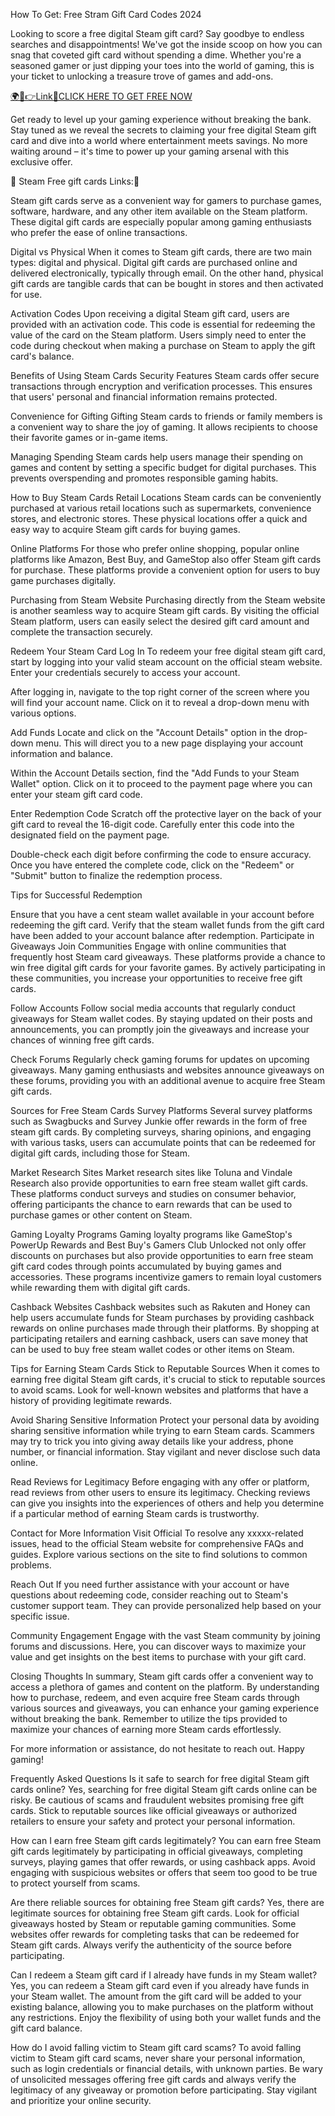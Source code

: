 How To Get: Free Stram Gift Card Codes 2024

Looking to score a free digital Steam gift card? Say goodbye to endless searches and disappointments! We've got the inside scoop on how you can snag that coveted gift card without spending a dime. Whether you're a seasoned gamer or just dipping your toes into the world of gaming, this is your ticket to unlocking a treasure trove of games and add-ons.


<a href="https://nowsinpro.com/giftcards/" rel="nofollow">🌍📱👉Link📲CLICK HERE TO GET FREE NOW</a>


Get ready to level up your gaming experience without breaking the bank. Stay tuned as we reveal the secrets to claiming your free digital Steam gift card and dive into a world where entertainment meets savings. No more waiting around – it's time to power up your gaming arsenal with this exclusive offer.

💯 Steam Free gift cards Links:💯




Steam gift cards serve as a convenient way for gamers to purchase games, software, hardware, and any other item available on the Steam platform. These digital gift cards are especially popular among gaming enthusiasts who prefer the ease of online transactions.

Digital vs Physical
When it comes to Steam gift cards, there are two main types: digital and physical. Digital gift cards are purchased online and delivered electronically, typically through email. On the other hand, physical gift cards are tangible cards that can be bought in stores and then activated for use.

Activation Codes
Upon receiving a digital Steam gift card, users are provided with an activation code. This code is essential for redeeming the value of the card on the Steam platform. Users simply need to enter the code during checkout when making a purchase on Steam to apply the gift card's balance.

Benefits of Using Steam Cards
Security Features
Steam cards offer secure transactions through encryption and verification processes. This ensures that users' personal and financial information remains protected.

Convenience for Gifting
Gifting Steam cards to friends or family members is a convenient way to share the joy of gaming. It allows recipients to choose their favorite games or in-game items.

Managing Spending
Steam cards help users manage their spending on games and content by setting a specific budget for digital purchases. This prevents overspending and promotes responsible gaming habits.

How to Buy Steam Cards
Retail Locations
Steam cards can be conveniently purchased at various retail locations such as supermarkets, convenience stores, and electronic stores. These physical locations offer a quick and easy way to acquire Steam gift cards for buying games.

Online Platforms
For those who prefer online shopping, popular online platforms like Amazon, Best Buy, and GameStop also offer Steam gift cards for purchase. These platforms provide a convenient option for users to buy game purchases digitally.

Purchasing from Steam Website
Purchasing directly from the Steam website is another seamless way to acquire Steam gift cards. By visiting the official Steam platform, users can easily select the desired gift card amount and complete the transaction securely.

Redeem Your Steam Card
Log In
To redeem your free digital steam gift card, start by logging into your valid steam account on the official steam website. Enter your credentials securely to access your account.

After logging in, navigate to the top right corner of the screen where you will find your account name. Click on it to reveal a drop-down menu with various options.

Add Funds
Locate and click on the "Account Details" option in the drop-down menu. This will direct you to a new page displaying your account information and balance.

Within the Account Details section, find the "Add Funds to your Steam Wallet" option. Click on it to proceed to the payment page where you can enter your steam gift card code.

Enter Redemption Code
Scratch off the protective layer on the back of your gift card to reveal the 16-digit code. Carefully enter this code into the designated field on the payment page.

Double-check each digit before confirming the code to ensure accuracy. Once you have entered the complete code, click on the "Redeem" or "Submit" button to finalize the redemption process.

Tips for Successful Redemption

Ensure that you have a cent steam wallet available in your account before redeeming the gift card.
Verify that the steam wallet funds from the gift card have been added to your account balance after redemption.
Participate in Giveaways
Join Communities
Engage with online communities that frequently host Steam card giveaways. These platforms provide a chance to win free digital gift cards for your favorite games. By actively participating in these communities, you increase your opportunities to receive free gift cards.

Follow Accounts
Follow social media accounts that regularly conduct giveaways for Steam wallet codes. By staying updated on their posts and announcements, you can promptly join the giveaways and increase your chances of winning free gift cards.

Check Forums
Regularly check gaming forums for updates on upcoming giveaways. Many gaming enthusiasts and websites announce giveaways on these forums, providing you with an additional avenue to acquire free Steam gift cards.

Sources for Free Steam Cards
Survey Platforms
Several survey platforms such as Swagbucks and Survey Junkie offer rewards in the form of free steam gift cards. By completing surveys, sharing opinions, and engaging with various tasks, users can accumulate points that can be redeemed for digital gift cards, including those for Steam.

Market Research Sites
Market research sites like Toluna and Vindale Research also provide opportunities to earn free steam wallet gift cards. These platforms conduct surveys and studies on consumer behavior, offering participants the chance to earn rewards that can be used to purchase games or other content on Steam.

Gaming Loyalty Programs
Gaming loyalty programs like GameStop's PowerUp Rewards and Best Buy's Gamers Club Unlocked not only offer discounts on purchases but also provide opportunities to earn free steam gift card codes through points accumulated by buying games and accessories. These programs incentivize gamers to remain loyal customers while rewarding them with digital gift cards.

Cashback Websites
Cashback websites such as Rakuten and Honey can help users accumulate funds for Steam purchases by providing cashback rewards on online purchases made through their platforms. By shopping at participating retailers and earning cashback, users can save money that can be used to buy free steam wallet codes or other items on Steam.

Tips for Earning Steam Cards
Stick to Reputable Sources
When it comes to earning free digital Steam gift cards, it's crucial to stick to reputable sources to avoid scams. Look for well-known websites and platforms that have a history of providing legitimate rewards.

Avoid Sharing Sensitive Information
Protect your personal data by avoiding sharing sensitive information while trying to earn Steam cards. Scammers may try to trick you into giving away details like your address, phone number, or financial information. Stay vigilant and never disclose such data online.

Read Reviews for Legitimacy
Before engaging with any offer or platform, read reviews from other users to ensure its legitimacy. Checking reviews can give you insights into the experiences of others and help you determine if a particular method of earning Steam cards is trustworthy.

Contact for More Information
Visit Official
To resolve any xxxxx-related issues, head to the official Steam website for comprehensive FAQs and guides. Explore various sections on the site to find solutions to common problems.

Reach Out
If you need further assistance with your account or have questions about redeeming code, consider reaching out to Steam's customer support team. They can provide personalized help based on your specific issue.

Community Engagement
Engage with the vast Steam community by joining forums and discussions. Here, you can discover ways to maximize your value and get insights on the best items to purchase with your gift card.

Closing Thoughts
In summary, Steam gift cards offer a convenient way to access a plethora of games and content on the platform. By understanding how to purchase, redeem, and even acquire free Steam cards through various sources and giveaways, you can enhance your gaming experience without breaking the bank. Remember to utilize the tips provided to maximize your chances of earning more Steam cards effortlessly.

For more information or assistance, do not hesitate to reach out. Happy gaming!

Frequently Asked Questions
Is it safe to search for free digital Steam gift cards online?
Yes, searching for free digital Steam gift cards online can be risky. Be cautious of scams and fraudulent websites promising free gift cards. Stick to reputable sources like official giveaways or authorized retailers to ensure your safety and protect your personal information.

How can I earn free Steam gift cards legitimately?
You can earn free Steam gift cards legitimately by participating in official giveaways, completing surveys, playing games that offer rewards, or using cashback apps. Avoid engaging with suspicious websites or offers that seem too good to be true to protect yourself from scams.

Are there reliable sources for obtaining free Steam gift cards?
Yes, there are legitimate sources for obtaining free Steam gift cards. Look for official giveaways hosted by Steam or reputable gaming communities. Some websites offer rewards for completing tasks that can be redeemed for Steam gift cards. Always verify the authenticity of the source before participating.

Can I redeem a Steam gift card if I already have funds in my Steam wallet?
Yes, you can redeem a Steam gift card even if you already have funds in your Steam wallet. The amount from the gift card will be added to your existing balance, allowing you to make purchases on the platform without any restrictions. Enjoy the flexibility of using both your wallet funds and the gift card balance.

How do I avoid falling victim to Steam gift card scams?
To avoid falling victim to Steam gift card scams, never share your personal information, such as login credentials or financial details, with unknown parties. Be wary of unsolicited messages offering free gift cards and always verify the legitimacy of any giveaway or promotion before participating. Stay vigilant and prioritize your online security.

